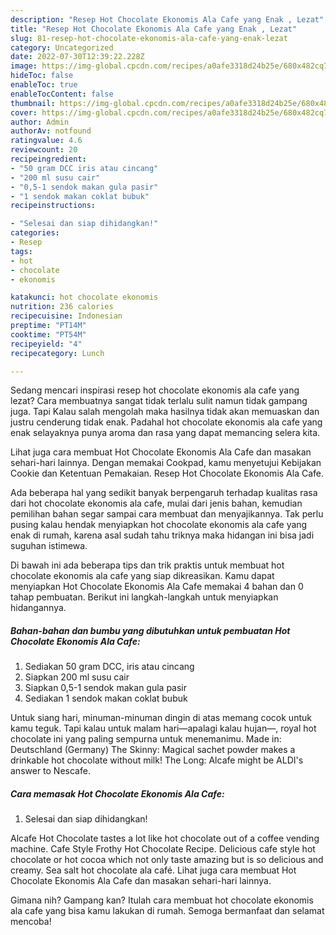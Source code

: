 ```yaml
---
description: "Resep Hot Chocolate Ekonomis Ala Cafe yang Enak , Lezat"
title: "Resep Hot Chocolate Ekonomis Ala Cafe yang Enak , Lezat"
slug: 81-resep-hot-chocolate-ekonomis-ala-cafe-yang-enak-lezat
category: Uncategorized
date: 2022-07-30T12:39:22.228Z
image: https://img-global.cpcdn.com/recipes/a0afe3318d24b25e/680x482cq70/hot-chocolate-ekonomis-ala-cafe-foto-resep-utama.jpg
hideToc: false
enableToc: true
enableTocContent: false
thumbnail: https://img-global.cpcdn.com/recipes/a0afe3318d24b25e/680x482cq70/hot-chocolate-ekonomis-ala-cafe-foto-resep-utama.jpg
cover: https://img-global.cpcdn.com/recipes/a0afe3318d24b25e/680x482cq70/hot-chocolate-ekonomis-ala-cafe-foto-resep-utama.jpg
author: Admin
authorAv: notfound
ratingvalue: 4.6
reviewcount: 20
recipeingredient:
- "50 gram DCC iris atau cincang"
- "200 ml susu cair"
- "0,5-1 sendok makan gula pasir"
- "1 sendok makan coklat bubuk"
recipeinstructions:

- "Selesai dan siap dihidangkan!"
categories:
- Resep
tags:
- hot
- chocolate
- ekonomis

katakunci: hot chocolate ekonomis 
nutrition: 236 calories
recipecuisine: Indonesian
preptime: "PT14M"
cooktime: "PT54M"
recipeyield: "4"
recipecategory: Lunch

---
```



Sedang mencari inspirasi resep hot chocolate ekonomis ala cafe yang lezat? Cara membuatnya sangat tidak terlalu sulit namun tidak gampang juga. Tapi Kalau salah mengolah maka hasilnya tidak akan memuaskan dan justru cenderung tidak enak. Padahal hot chocolate ekonomis ala cafe yang enak selayaknya punya aroma dan rasa yang dapat memancing selera kita.


Lihat juga cara membuat Hot Chocolate Ekonomis Ala Cafe dan masakan sehari-hari lainnya. Dengan memakai Cookpad, kamu menyetujui Kebijakan Cookie dan Ketentuan Pemakaian. Resep Hot Chocolate Ekonomis Ala Cafe.

Ada beberapa hal yang sedikit banyak berpengaruh terhadap kualitas rasa dari hot chocolate ekonomis ala cafe, mulai dari jenis bahan, kemudian pemilihan bahan segar sampai cara membuat dan menyajikannya. Tak perlu pusing kalau hendak menyiapkan hot chocolate ekonomis ala cafe yang enak di rumah, karena asal sudah tahu triknya maka hidangan ini bisa jadi suguhan istimewa.


Di bawah ini ada beberapa tips dan trik praktis untuk membuat hot chocolate ekonomis ala cafe yang siap dikreasikan. Kamu dapat menyiapkan Hot Chocolate Ekonomis Ala Cafe memakai 4 bahan dan 0 tahap pembuatan. Berikut ini langkah-langkah untuk menyiapkan hidangannya.

<!--inarticleads1-->

##### Bahan-bahan dan bumbu yang dibutuhkan untuk pembuatan Hot Chocolate Ekonomis Ala Cafe:

1. Sediakan 50 gram DCC, iris atau cincang
1. Siapkan 200 ml susu cair
1. Siapkan 0,5-1 sendok makan gula pasir
1. Sediakan 1 sendok makan coklat bubuk


Untuk siang hari, minuman-minuman dingin di atas memang cocok untuk kamu teguk. Tapi kalau untuk malam hari—apalagi kalau hujan—, royal hot chocolate ini yang paling sempurna untuk menemanimu. Made in: Deutschland (Germany) The Skinny: Magical sachet powder makes a drinkable hot chocolate without milk! The Long: Alcafe might be ALDI&#39;s answer to Nescafe. 

<!--inarticleads2-->

##### Cara memasak Hot Chocolate Ekonomis Ala Cafe:


1. Selesai dan siap dihidangkan!

Alcafe Hot Chocolate tastes a lot like hot chocolate out of a coffee vending machine. Cafe Style Frothy Hot Chocolate Recipe. Delicious cafe style hot chocolate or hot cocoa which not only taste amazing but is so delicious and creamy. Sea salt hot chocolate ala café. Lihat juga cara membuat Hot Chocolate Ekonomis Ala Cafe dan masakan sehari-hari lainnya. 

Gimana nih? Gampang kan? Itulah cara membuat hot chocolate ekonomis ala cafe yang bisa kamu lakukan di rumah. Semoga bermanfaat dan selamat mencoba!
